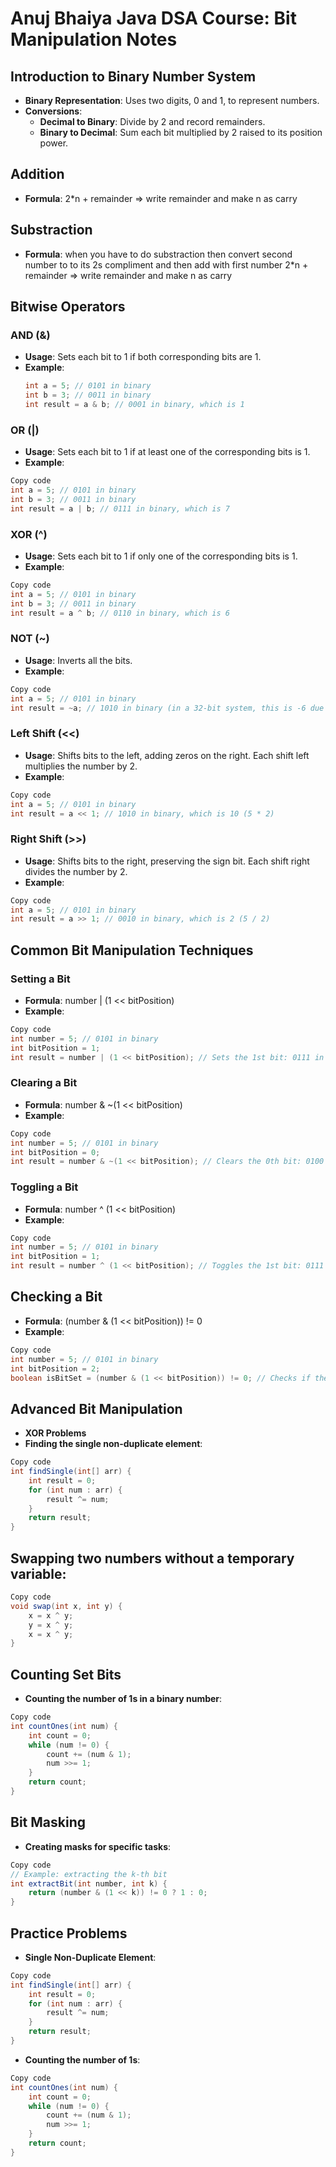 # Anuj Bhaiya Java DSA Course: Bit Manipulation Notes

## Introduction to Binary Number System
- **Binary Representation**: Uses two digits, 0 and 1, to represent numbers.
- **Conversions**:
  - **Decimal to Binary**: Divide by 2 and record remainders.
  - **Binary to Decimal**: Sum each bit multiplied by 2 raised to its position power.

## Addition
- **Formula**: 
2*n + remainder => write remainder and make n as carry

## Substraction
- **Formula**: 
when you have to do substraction then convert second number to to its 2s compliment and then add with first number
2*n + remainder => write remainder and make n as carry

## Bitwise Operators
### AND (&)
- **Usage**: Sets each bit to 1 if both corresponding bits are 1.
- **Example**:
  ```java
  int a = 5; // 0101 in binary
  int b = 3; // 0011 in binary
  int result = a & b; // 0001 in binary, which is 1 
  ```

### OR (|)
- **Usage**: Sets each bit to 1 if at least one of the corresponding bits is 1.
- **Example**:
```java
Copy code
int a = 5; // 0101 in binary
int b = 3; // 0011 in binary
int result = a | b; // 0111 in binary, which is 7
```

### XOR (^)
- **Usage**: Sets each bit to 1 if only one of the corresponding bits is 1.
- **Example**:
```java
Copy code
int a = 5; // 0101 in binary
int b = 3; // 0011 in binary
int result = a ^ b; // 0110 in binary, which is 6
```

### NOT (~)
- **Usage**: Inverts all the bits.
- **Example**:
```java
Copy code
int a = 5; // 0101 in binary
int result = ~a; // 1010 in binary (in a 32-bit system, this is -6 due to two's complement)
```

### Left Shift (<<)
- **Usage**: Shifts bits to the left, adding zeros on the right. Each shift left multiplies the number by 2.
- **Example**:
```java
Copy code
int a = 5; // 0101 in binary
int result = a << 1; // 1010 in binary, which is 10 (5 * 2)
```

### Right Shift (>>)
- **Usage**: Shifts bits to the right, preserving the sign bit. Each shift right divides the number by 2.
- **Example**:
```java
Copy code
int a = 5; // 0101 in binary
int result = a >> 1; // 0010 in binary, which is 2 (5 / 2)
```

## Common Bit Manipulation Techniques
### Setting a Bit
- **Formula**: number | (1 << bitPosition)
- **Example**:
```java
Copy code
int number = 5; // 0101 in binary
int bitPosition = 1;
int result = number | (1 << bitPosition); // Sets the 1st bit: 0111 in binary, which is 7
```

### Clearing a Bit
- **Formula**: number & ~(1 << bitPosition)
- **Example**:
```java
Copy code
int number = 5; // 0101 in binary
int bitPosition = 0;
int result = number & ~(1 << bitPosition); // Clears the 0th bit: 0100 in binary, which is 4
```

### Toggling a Bit
- **Formula**: number ^ (1 << bitPosition)
- **Example**:
```java
Copy code
int number = 5; // 0101 in binary
int bitPosition = 1;
int result = number ^ (1 << bitPosition); // Toggles the 1st bit: 0111 in binary, which is 7
```

## Checking a Bit
- **Formula**: (number & (1 << bitPosition)) != 0
- **Example**:
```java
Copy code
int number = 5; // 0101 in binary
int bitPosition = 2;
boolean isBitSet = (number & (1 << bitPosition)) != 0; // Checks if the 2nd bit is set: false
```

## Advanced Bit Manipulation
- **XOR Problems**
- **Finding the single non-duplicate element**:
```java
Copy code
int findSingle(int[] arr) {
    int result = 0;
    for (int num : arr) {
        result ^= num;
    }
    return result;
}
```

## Swapping two numbers without a temporary variable:

```java
Copy code
void swap(int x, int y) {
    x = x ^ y;
    y = x ^ y;
    x = x ^ y;
}
```

## Counting Set Bits
- **Counting the number of 1s in a binary number**:
```java
Copy code
int countOnes(int num) {
    int count = 0;
    while (num != 0) {
        count += (num & 1);
        num >>= 1;
    }
    return count;
} 
```

## Bit Masking
- **Creating masks for specific tasks**:
```java
Copy code
// Example: extracting the k-th bit
int extractBit(int number, int k) {
    return (number & (1 << k)) != 0 ? 1 : 0;
} 
```

## Practice Problems
- **Single Non-Duplicate Element**:
```java
Copy code
int findSingle(int[] arr) {
    int result = 0;
    for (int num : arr) {
        result ^= num;
    }
    return result;
}
```

- **Counting the number of 1s**:
```java
Copy code
int countOnes(int num) {
    int count = 0;
    while (num != 0) {
        count += (num & 1);
        num >>= 1;
    }
    return count;
}
```